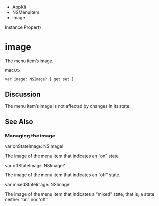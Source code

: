 

- AppKit
- NSMenuItem
-  image 

Instance Property

# image

The menu item’s image.

macOS

``` source
var image: NSImage? { get set }
```

## Discussion

The menu item’s image is not affected by changes in its state.

## See Also

### Managing the image

var onStateImage: NSImage!

The image of the menu item that indicates an “on” state.

var offStateImage: NSImage?

The image of the menu item that indicates an “off” state.

var mixedStateImage: NSImage!

The image of the menu item that indicates a “mixed” state, that is, a state neither “on” nor “off.”

